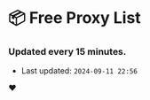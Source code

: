 # :package: Free Proxy List
### Updated every 15 minutes.

- Last updated: `2024-09-11 22:56`

:heart:
